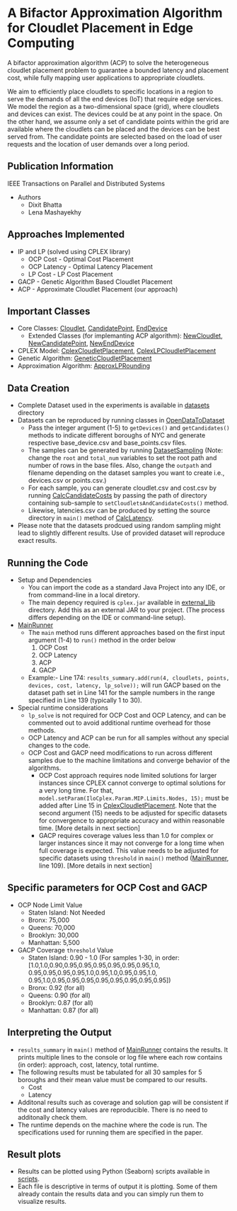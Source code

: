 # A Bifactor Approximation Algorithm for Cloudlet Placement in Edge Computing

A bifactor approximation algorithm (ACP) to solve the heterogeneous cloudlet placement problem to guarantee a bounded latency and placement cost, while fully mapping  user applications  to  appropriate cloudlets.

We aim to efficiently place  cloudlets  to specific locations in a region to serve the demands of all the end devices (IoT) that require  edge services. We model the region as a two-dimensional space (grid), where cloudlets and devices can exist. The devices could be at any point in the space. On the other hand, we assume only a set of candidate points within the grid are available where the cloudlets can be placed and the devices can be best served from. The candidate points are selected based on the load of user requests and the  location of user demands over a long period.

## Publication Information
IEEE Transactions on Parallel and Distributed Systems
* Authors
  * Dixit Bhatta
  * Lena Mashayekhy

## Approaches Implemented
* IP and LP (solved using CPLEX library)
  * OCP Cost - Optimal Cost Placement 
  * OCP Latency - Optimal Latency Placement
  * LP Cost - LP Cost Placement
* GACP - Genetic Algorithm Based Cloudlet Placement
* ACP - Approximate Cloudlet Placement (our approach) 


## Important Classes
* Core Classes: [Cloudlet](core_classes/base/Cloudlet.java), [CandidatePoint](core_classes/base/CandidatePoint.java), [EndDevice](core_classes/base/EndDevice.java)
  * Extended Classes (for implemanting ACP algorithm): [NewCloudlet](core_classes/extended/NewCloudlet.java), [NewCandidatePoint](core_classes/extended/NewCandidatePoint.java), [NewEndDevice](core_classes/extended/NewEndDevice.java)
* CPLEX Model: [CplexCloudletPlacement](cplex_model/algorithm/CplexCloudletPlacement.java), [CplexLPCloudletPlacement](cplex_model/algorithm/CplexLPCloudletPlacement.java)
* Genetic Algorithm: [GeneticCloudletPlacement](genetic_algorithm/GeneticCloudletPlacement.java)
* Approximation Algorithm: [ApproxLPRounding](approx_algorithm/ApproxLPRounding.java)

## Data Creation
* Complete Dataset used in the experiments is available in [datasets](datasets) directory
* Datasets can be reproduced by running classes in [OpenDataToDataset](utils/dataset_creation/OpenDataToDataset.java)
  * Pass the integer argument (1-5) to `getDevices()` and `getCandidates()` methods to indicate different boroughs of NYC and generate respective base_device.csv and base_points.csv files. 
  * The samples can be generated by running [DatasetSampling](utils/dataset_creation/DatasetSampling.java) (Note: change the `root` and `total_num` variables to set the root path and number of rows in the base files. Also, change the `outpath` and filename depending on the dataset samples you want to create i.e., devices.csv or points.csv.)
  * For each sample, you can generate cloudlet.csv and cost.csv by running [CalcCandidateCosts](utils/dataset_creation/CalcCandidateCosts.java) by passing the path of directory containing sub-sample to `setCloudletsAndCandidateCosts()` method.
  * Likewise, latencies.csv can be produced by setting the source directory in `main()` method of [CalcLatency](utils/dataset_creation/CalcLatency.java).
* Please note that the datasets prodcued using random sampling might lead to slightly different results. Use of provided dataset will reproduce exact results.

## Running the Code
* Setup and Dependencies
  * You can import the code as a standard Java Project into any IDE, or from command-line in a local diretory.
  * The main depency required is `cplex.jar` available in [external_lib](external_lib) directory. Add this as an external JAR to your project. (The process differs depending on the IDE or command-line setup).
* [MainRunner](main_classes/runners/MainRunner.java)
  * The `main` method runs different approaches based on the first input argument (1-4) to `run()` method in the order below
    1. OCP Cost
    2. OCP Latency
    3. ACP
    4. GACP
  * Example:- Line 174: `results_summary.add(run(4, cloudlets, points, devices, cost, latency, lp_solve));` will run GACP based on the dataset path set in Line 141 for the sample numbers in the range specified in Line 139 (typically 1 to 30).
 * Special runtime considerations
   * `lp_solve` is not required for OCP Cost and OCP Latency, and can be commented out to avoid additional runtime overhead for those methods. 
   * OCP Latency and ACP can be run for all samples without any special changes to the code.
   * OCP Cost and GACP need modifications  to run across different samples due to the machine limitations and converge behavior of the algorithms.
     * OCP Cost approach requires node limited solutions for larger instances since CPLEX cannot converge to optimal solutions for a very long time. For that, `model.setParam(IloCplex.Param.MIP.Limits.Nodes, 15);` must be added after Line 15 in [CplexCloudletPlacement](cplex_model/algorithm/CplexCloudletPlacement.java). Note that the second argument (15) needs to be adjusted for specific datasets for convergence to appropriate accuracy and within reasonable time. [More details in next section]
     * GACP requires coverage values less than 1.0 for complex or larger instances since it may not converge for a long time when full coverage is expected. This value needs to be adjusted for specific datasets using `threshold` in `main()` method ([MainRunner](main_classes/runners/MainRunner.java), line 109). [More details in next section]

## Specific parameters for OCP Cost and GACP
* OCP Node Limit Value
  * Staten Island: Not Needed
  * Bronx: 75,000
  * Queens: 70,000
  * Brooklyn: 30,000
  * Manhattan: 5,500
* GACP Coverage `threshold` Value
  * Staten Island: 0.90 - 1.0 (For samples 1-30, in order: \[1.0,1.0,0.90,0.95,0.95,0.95,0.95,0.95,0.95,1.0,
					0.95,0.95,0.95,0.95,1.0,0.95,1.0,0.95,0.95,1.0,
					0.95,1.0,0.95,0.95,0.95,0.95,0.95,0.95,0.95,0.95\])
  * Bronx: 0.92 (for all)
  * Queens: 0.90 (for all)
  * Brooklyn: 0.87 (for all)
  * Manhattan: 0.87 (for all)

## Interpreting the Output
* `results_summary` in `main()` method of [MainRunner](main_classes/runners/MainRunner.java) contains the results. It prints multiple lines to the console or log file where each row contains (in order): approach, cost, latency, total runtime.
* The following results must be tabulated for all 30 samples for 5 boroughs and their mean value must be compared to our results.
  * Cost
  * Latency
* Additonal results such as coverage and solution gap will be consistent if the cost and latency values are reproducible. There is no need to additonally check them.
* The runtime depends on the machine where the code is run. The specifications used for running them are specified in the paper.

## Result plots
* Results can be plotted using Python (Seaborn) scripts available in [scripts](scripts).
* Each file is descriptive in terms of output it is plotting. Some of them already contain the results data and you can simply run them to visualize results.
